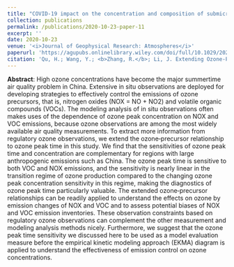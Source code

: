 ```yaml
---
title: "COVID‐19 impact on the concentration and composition of submicron particulate matter in a typical city of Northwest China"
collection: publications
permalink: /publications/2020-10-23-paper-11
excerpt: ''
date: 2020-10-23
venue: '<i>Journal of Geophysical Research: Atmospheres</i>'
paperurl: 'https://agupubs.onlinelibrary.wiley.com/doi/full/10.1029/2020JD033670'
citation: 'Qu, H.; Wang, Y.; <b>Zhang, R.</b>; Li, J. Extending Ozone‐Precursor Relationships in China From Peak Concentration to Peak Time. Journal of Geophysical Research: Atmospheres, 10.1029/2020JD033670, 2020.'
---
```


**Abstract**: High ozone concentrations have become the major summertime air quality problem in China. Extensive in situ observations are deployed for developing strategies to effectively control the emissions of ozone precursors, that is, nitrogen oxides (NOX = NO + NO2) and volatile organic compounds (VOCs). The modeling analysis of in situ observations often makes uses of the dependence of ozone peak concentration on NOX and VOC emissions, because ozone observations are among the most widely available air quality measurements. To extract more information from regulatory ozone observations, we extend the ozone‐precursor relationship to ozone peak time in this study. We find that the sensitivities of ozone peak time and concentration are complementary for regions with large anthropogenic emissions such as China. The ozone peak time is sensitive to both VOC and NOX emissions, and the sensitivity is nearly linear in the transition regime of ozone production compared to the changing ozone peak concentration sensitivity in this regime, making the diagnostics of ozone peak time particularly valuable. The extended ozone‐precursor relationships can be readily applied to understand the effects on ozone by emission changes of NOX and VOC and to assess potential biases of NOX and VOC emission inventories. These observation constraints based on regulatory ozone observations can complement the other measurement and modeling analysis methods nicely. Furthermore, we suggest that the ozone peak time sensitivity we discussed here to be used as a model evaluation measure before the empirical kinetic modeling approach (EKMA) diagram is applied to understand the effectiveness of emission control on ozone concentrations.
